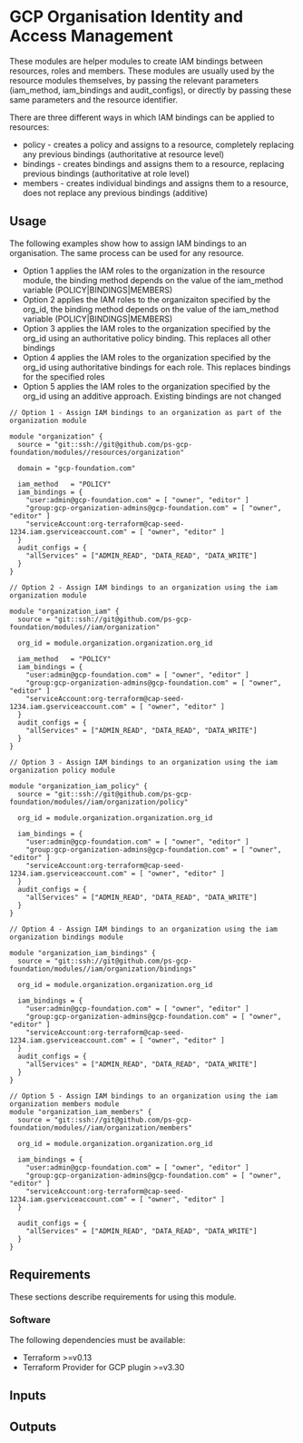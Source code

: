 # GCP Organisation Identity and Access Management

These modules are helper modules to create IAM bindings between resources, roles and members. These modules are usually used by the resource modules themselves, by passing the relevant parameters (iam_method, iam_bindings and audit_configs), or directly by passing these same parameters and the resource identifier. 

There are three different ways in which IAM bindings can be applied to resources:
* policy  - creates a policy and assigns to a resource, completely replacing any previous bindings (authoritative at resource level)
* bindings - creates bindings and assigns them to a resource, replacing previous bindings (authoritative at role level)
* members  - creates individual bindings and assigns them to a resource, does not replace any previous bindings (additive)
## Usage

The following examples show how to assign IAM bindings to an organisation. The same process can be used for any resource. 
* Option 1 applies the IAM roles to the organization in the resource module, the binding method depends on the value of the iam_method variable (POLICY|BINDINGS|MEMBERS)
* Option 2 applies the IAM roles to the organizaiton specified by the org_id, the binding method depends on the value of the iam_method variable (POLICY|BINDINGS|MEMBERS)
* Option 3 applies the IAM roles to the organization specified by the org_id using an authoritative policy binding. This replaces all other bindings
* Option 4 applies the IAM roles to the organization specified by the org_id using authoritative bindings for each role. This replaces bindings for the specified roles
* Option 5 applies the IAM roles to the organization specified by the org_id using an additive approach. Existing bindings are not changed  


```hcl
// Option 1 - Assign IAM bindings to an organization as part of the organization module

module "organization" {
  source = "git::ssh://git@github.com/ps-gcp-foundation/modules//resources/organization"

  domain = "gcp-foundation.com"

  iam_method   = "POLICY"
  iam_bindings = {
    "user:admin@gcp-foundation.com" = [ "owner", "editor" ]
    "group:gcp-organization-admins@gcp-foundation.com" = [ "owner", "editor" ]
    "serviceAccount:org-terraform@cap-seed-1234.iam.gserviceaccount.com" = [ "owner", "editor" ]
  }
  audit_configs = {
    "allServices" = ["ADMIN_READ", "DATA_READ", "DATA_WRITE"]
  }
}

// Option 2 - Assign IAM bindings to an organization using the iam organization module

module "organization_iam" {
  source = "git::ssh://git@github.com/ps-gcp-foundation/modules//iam/organization"

  org_id = module.organization.organization.org_id

  iam_method   = "POLICY"
  iam_bindings = {
    "user:admin@gcp-foundation.com" = [ "owner", "editor" ]
    "group:gcp-organization-admins@gcp-foundation.com" = [ "owner", "editor" ]
    "serviceAccount:org-terraform@cap-seed-1234.iam.gserviceaccount.com" = [ "owner", "editor" ]
  }
  audit_configs = {
    "allServices" = ["ADMIN_READ", "DATA_READ", "DATA_WRITE"]
  }
}

// Option 3 - Assign IAM bindings to an organization using the iam organization policy module

module "organization_iam_policy" {
  source = "git::ssh://git@github.com/ps-gcp-foundation/modules//iam/organization/policy"

  org_id = module.organization.organization.org_id

  iam_bindings = {
    "user:admin@gcp-foundation.com" = [ "owner", "editor" ]
    "group:gcp-organization-admins@gcp-foundation.com" = [ "owner", "editor" ]
    "serviceAccount:org-terraform@cap-seed-1234.iam.gserviceaccount.com" = [ "owner", "editor" ]
  }
  audit_configs = {
    "allServices" = ["ADMIN_READ", "DATA_READ", "DATA_WRITE"]
  }
}

// Option 4 - Assign IAM bindings to an organization using the iam organization bindings module

module "organization_iam_bindings" {
  source = "git::ssh://git@github.com/ps-gcp-foundation/modules//iam/organization/bindings"

  org_id = module.organization.organization.org_id

  iam_bindings = {
    "user:admin@gcp-foundation.com" = [ "owner", "editor" ]
    "group:gcp-organization-admins@gcp-foundation.com" = [ "owner", "editor" ]
    "serviceAccount:org-terraform@cap-seed-1234.iam.gserviceaccount.com" = [ "owner", "editor" ]
  }
  audit_configs = {
    "allServices" = ["ADMIN_READ", "DATA_READ", "DATA_WRITE"]
  }
}

// Option 5 - Assign IAM bindings to an organization using the iam organization members module
module "organization_iam_members" {
  source = "git::ssh://git@github.com/ps-gcp-foundation/modules//iam/organization/members"

  org_id = module.organization.organization.org_id

  iam_bindings = {
    "user:admin@gcp-foundation.com" = [ "owner", "editor" ]
    "group:gcp-organization-admins@gcp-foundation.com" = [ "owner", "editor" ]
    "serviceAccount:org-terraform@cap-seed-1234.iam.gserviceaccount.com" = [ "owner", "editor" ]
  }

  audit_configs = {
    "allServices" = ["ADMIN_READ", "DATA_READ", "DATA_WRITE"]
  }
}
```
## Requirements

These sections describe requirements for using this module.

### Software

The following dependencies must be available:

- Terraform >=v0.13
- Terraform Provider for GCP plugin >=v3.30

## Inputs

## Outputs

